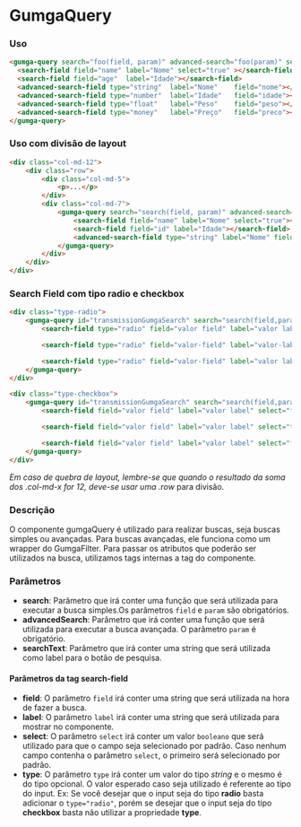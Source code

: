 # GumgaQuery

### Uso

```html
<gumga-query search="foo(field, param)" advanced-search="foo(param)" search-text="Pesquisar">
  <search-field field="name" label="Nome" select="true" ></search-field>
  <search-field field="age"  label="Idade"></search-field>
  <advanced-search-field type="string"  label="Nome"    field="nome"></advanced-search-field>
  <advanced-search-field type="number"  label="Idade"   field="idade"></advanced-search-field>
  <advanced-search-field type="float"   label="Peso"    field="peso"></advanced-search-field>
  <advanced-search-field type="money"   label="Preço"   field="preco"></advanced-search-field>
</gumga-query>
```

### Uso com divisão de layout
```html
<div class="col-md-12">
    <div class="row">
        <div class="col-md-5">
            <p>...</p>
        </div>
        <div class="col-md-7">
            <gumga-query search="search(field, param)" advanced-search="advancedSearch(param)" search-text="">
                <search-field field="name" label="Nome" select="true"></search-field>
                <search-field field="id" label="Idade"></search-field>
                <advanced-search-field type="string" label="Nome" field="name"></advanced-search-field>
            </gumga-query>
        </div>
    </div>
</div>
```

### Search Field com tipo radio e checkbox

```html
<div class="type-radio">
    <gumga-query id="transmissionGumgaSearch" search="search(field,param)">
        <search-field type="radio" field="valor field" label="valor label" select="false"></search-field>

        <search-field type="radio" field="valor-field" label="valor-label" select="true"></search-field>

        <search-field type="radio" field="valor-field" label="valor label" select="false"></search-field>
    </gumga-query>
</div>

<div class="type-checkbox">
    <gumga-query id="transmissionGumgaSearch" search="search(field,param)">
        <search-field field="valor field" label="valor label" select="false"></search-field>

        <search-field field="valor field" label="valor label" select="true"></search-field>

        <search-field field="valor field" label="valor label" select="false"></search-field>
    </gumga-query>
</div>
```

*Em caso de quebra de layout, lembre-se que quando o resultado da soma dos .col-md-x for 12, deve-se usar uma .row* para divisão.


### Descrição

O componente gumgaQuery é utilizado para realizar buscas, seja buscas simples ou avançadas. Para buscas avançadas, ele funciona como um wrapper do GumgaFilter. Para passar os atributos que poderão ser utilizados na busca, utilizamos tags internas a tag do componente.


### Parâmetros

- **search**: Parâmetro que irá conter uma função que será utilizada para executar a busca simples.Os parâmetros `field` e `param` são obrigatórios.
- **advancedSearch**: Parâmetro que irá conter uma função que será utilizada para executar a busca avançada. O parâmetro `param` é obrigatório.
- **searchText**: Parâmetro que irá conter uma string que será utilizada como label para o botão de pesquisa.

#### Parâmetros da tag search-field

- **field**: O parâmetro `field` irá conter uma string que será utilizada na hora de fazer a busca.
- **label**: O parâmetro `label` irá conter uma string que será utilizada para mostrar no componente.
- **select**: O parâmetro `select` irá conter um valor `booleano` que será utilizado para que o campo seja selecionado por padrão. Caso nenhum campo contenha o parâmetro `select`, o primeiro será selecionado por padrão.
- **type**: O parâmetro `type` irá conter um valor do tipo *string* e o mesmo é do tipo opcional. O valor esperado caso seja utilizado é referente ao tipo do input.
Ex: Se você desejar que o input seja do tipo **radio** basta adicionar o `type="radio"`, porém se desejar que o input seja do tipo **checkbox** basta não utilizar a propriedade **type**.

